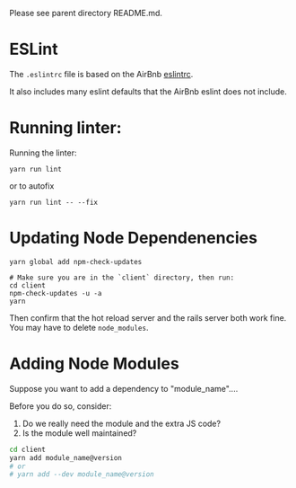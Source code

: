Please see parent directory README.md.

ESLint
==========================
The `.eslintrc` file is based on the AirBnb [eslintrc](https://github.com/airbnb/javascript/blob/master/linters/.eslintrc).

It also includes many eslint defaults that the AirBnb eslint does not include.

Running linter:
===========================

Running the linter:

    yarn run lint

or to autofix
    
    yarn run lint -- --fix
    
    
Updating Node Dependenencies
===========================

```
yarn global add npm-check-updates
```
 
  
```
# Make sure you are in the `client` directory, then run:
cd client 
npm-check-updates -u -a
yarn
```

Then confirm that the hot reload server and the rails server both work fine. You
may have to delete `node_modules`. 

Adding Node Modules
=====================================
Suppose you want to add a dependency to "module_name"....

Before you do so, consider:

1. Do we really need the module and the extra JS code?
2. Is the module well maintained?

```bash
cd client
yarn add module_name@version
# or 
# yarn add --dev module_name@version
```
